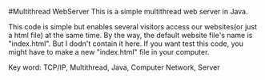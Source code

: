 #Multithread WebServer
This is a simple multithread web server in Java. 

This code is simple but enables several visitors access our websites(or just a html file) at the same time. By the way, the default website file's name is "index.html". But I dodn't contain it here. If you want test this code, you might have to make a new "index.html" file in your computer.

Key word: TCP/IP, Multithread, Java, Computer Network, Server